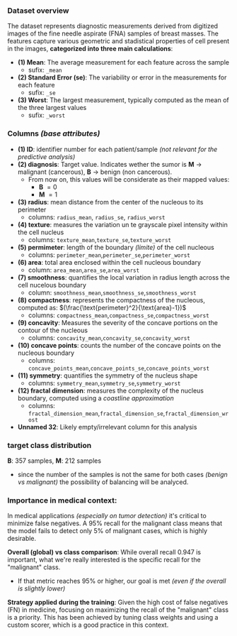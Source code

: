### Dataset overview
The dataset represents diagnostic measurements derived from digitized images of the fine needle aspirate (FNA) samples of breast masses. The features capture various geometric and stadistical properties of cell present in the images, **categorized into three main calculations**:
* **(1) Mean**: The average measurement for each feature across the sample 
    * sufix: `_mean`
* **(2) Standard Error (se)**: The variability or error in the measurements for each feature
    * sufix: `_se`
* **(3) Worst**: The largest measurement, typically computed as the mean of the three largest values 
    * sufix: `_worst`

### Columns *(base attributes)*
* **(1) ID**: identifier number for each patient/sample *(not relevant for the predictive analysis)*
* **(2) diagnosis**: Target value. Indicates wether the sumor is **M** $\rightarrow$ malignant (cancerous), **B** $\rightarrow$ benign (non cancerous). 
    * From now on, this values will be considerate as their mapped values:
        * **B** $= 0$
        * **M** $= 1$
* **(3) radius**: mean distance from the center of the nucleous to its perimeter
    * columns: `radius_mean`, `radius_se`, `radius_worst`
* **(4) texture**: measures the variation un te grayscale pixel intensity within the cell nucleus
    * columns: `texture_mean`,`texture_se`,`texture_worst`
* **(5) permimeter**: length of the boundary *(límite)* of the cell nucleous
    * columns: `perimeter_mean`,`perimeter_se`,`perimeter_worst`
* **(6) area**: total area enclosed within the cell nucleous boundary
    * column: `area_mean`,`area_se`,`area_worst`
* **(7) smoothness**: quantifies the local variation in radius length across the cell nucelous boundary
    * column: `smoothness_mean`,`smoothness_se`,`smoothness_worst`
* **(8) compactness**: represents the compactness of the nucleous, computed as: $(\frac{\text{perimeter}^2}{\text{area}-1})$
    * columns: `compactness_mean`,`compactness_se`,`compactness_worst`
* **(9) concavity**: Measures the severity of the concave portions on the contour of the nucleous
    * columns: `concavity_mean`,`concavity_se`,`concavity_worst`
* **(10) concave points**: counts the number of the concave points on the nucleous boundary
    * columns: `concave_points_mean`,`concave_points_se`,`concave_points_worst`
* **(11) symmetry**: quantifies the symmetry of the nucleus shape
    * columns: `symmetry_mean`,`symmetry_se`,`symmetry_worst`
* **(12) fractal dimension**: measures the complexity of the nucleus boundary, computed using a *coastline approximation*
    * columns: `fractal_dimension_mean`,`fractal_dimension_se`,`fractal_dimension_wrost`
* **Unnamed 32**: Likely empty/irrelevant column for this analysis

### target class distribution
**B**: $357$ samples,  **M**: $212$ samples
* since the number of the samples is not the same for both cases *(benign vs malignant)* the possibility of balancing will be analyced.


### Importance in medical context:
In medical applications *(especially on tumor detection)* it's critical to minimize false negatives. A $95$% recall for the malignant class means that the model fails to detect only $5$% of malignant cases, which is highly desirable.

**Overall (global) vs class comparison**: While overall recall $0.947$ is important, what we're really interested is the specific recall for the "malignant" class.
* If that metric reaches $95$% or higher, our goal is met *(even if the overall is slightly lower)*

**Strategy applied during the training**: Given the high cost of false negatives (FN) in medicine, focusing on maximizing the recall of the "malignant" class is a priority. This has been achieved by tuning class weights and using a custom scorer, which is a good practice in this context.


